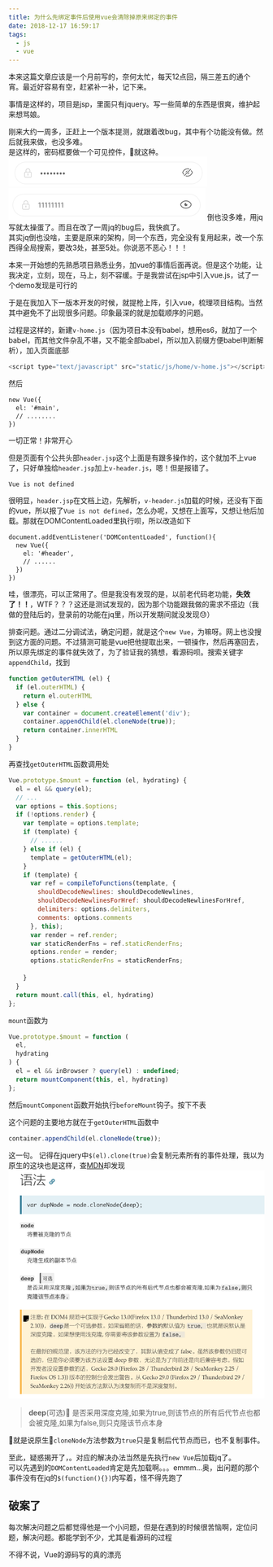 ```yaml
---
title: 为什么先绑定事件后使用vue会清除掉原来绑定的事件
date: 2018-12-17 16:59:17
tags: 
  - js
  - vue
---
```

本来这篇文章应该是一个月前写的，奈何太忙，每天12点回，隔三差五的通个宵。最近好容易有空，赶紧补一补，记下来。

事情是这样的，项目是jsp，里面只有jquery。写一些简单的东西是很爽，维护起来想骂娘。

刚来大约一周多，正赶上一个版本提测，就跟着改bug，其中有个功能没有做。然后就我来做，也没多难。  
是这样的，密码框要做一个可见控件，就这种。
![](/assets/images/11264410-4b72acf5772aad42.png?imageMogr2/auto-orient/)
![](/assets/images/11264410-9e39e1480d66127a.png?imageMogr2/auto-orient/)
倒也没多难，用jq写就太操蛋了。而且在改了一周jq的bug后，我快疯了。  
其实jq倒也没啥，主要是原来的架构，同一个东西，完全没有复用起来，改一个东西得全局搜索，要改3处，甚至5处。你说恶不恶心！！！

本来一开始想的先熟悉项目熟悉业务，加vue的事情后面再说。但是这个功能，让我决定，立刻，现在，马上，刻不容缓。于是我尝试在jsp中引入vue.js，试了一个demo发现是可行的

于是在我加入下一版本开发的时候，就提枪上阵，引入vue，梳理项目结构。当然其中避免不了出现很多问题。印象最深的就是加载顺序的问题。
<!--more-->
过程是这样的，新建`v-home.js`（因为项目本没有babel，想用es6，就加了一个babel，而其他文件杂乱不堪，又不能全部babel，所以加入前缀方便babel判断解析），加入页面底部
```javascript
<script type="text/javascript" src="static/js/home/v-home.js"></script>
```
然后
```
new Vue({
  el: '#main',
  // ........
})
```
一切正常！非常开心

但是页面有个公共头部`header.jsp`这个上面是有跟多操作的，这个就加不上vue了，只好单独给`header.jsp`加上`v-header.js`，嗯！但是报错了。
```
Vue is not defined
```
很明显，`header.jsp`在文档上边，先解析，`v-header.js`加载的时候，还没有下面的vue，所以报了`Vue is not defined`，怎么办呢，又想在上面写，又想让他后加载。那就在DOMContentLoaded里执行呗，所以改造如下
```
document.addEventListener('DOMContentLoaded', function(){
  new Vue({
    el: '#header',
    // ......
  })
})
```
哇，很漂亮，可以正常用了。但是我没有发现的是，以前老代码老功能，**失效了！！**，WTF？？？这还是测试发现的，因为那个功能跟我做的需求不搭边（我做的登陆后的，登录前的功能在jq里，所以开发期间就没发现:sweat:）  

排查问题。通过二分调试法，确定问题，就是这个`new Vue`，为嘛呀。网上也没搜到这方面的问题。不过猜测可能是vue把他提取出来，一顿操作，然后再塞回去，所以原先绑定的事件就失效了，为了验证我的猜想，看源码呗。搜索关键字`appendChild`，找到
```javascript
function getOuterHTML (el) {
  if (el.outerHTML) {
    return el.outerHTML
  } else {
    var container = document.createElement('div');
    container.appendChild(el.cloneNode(true));
    return container.innerHTML
  }
}
```
再查找`getOuterHTML`函数调用处
```javascript
Vue.prototype.$mount = function (el, hydrating) {
  el = el && query(el);
  // ...
  var options = this.$options;
  if (!options.render) {
    var template = options.template;
    if (template) {
      // ......
    } else if (el) {
      template = getOuterHTML(el);
    }
    if (template) {
      var ref = compileToFunctions(template, {
        shouldDecodeNewlines: shouldDecodeNewlines,
        shouldDecodeNewlinesForHref: shouldDecodeNewlinesForHref,
        delimiters: options.delimiters,
        comments: options.comments
      }, this);
      var render = ref.render;
      var staticRenderFns = ref.staticRenderFns;
      options.render = render;
      options.staticRenderFns = staticRenderFns;

    }
  }
  return mount.call(this, el, hydrating)
};
```
`mount`函数为
```javascript
Vue.prototype.$mount = function (
  el,
  hydrating
) {
  el = el && inBrowser ? query(el) : undefined;
  return mountComponent(this, el, hydrating)
};
```
然后`mountComponent`函数开始执行`beforeMount`钩子。按下不表

这个问题的主要地方就在于`getOuterHTML`函数中
```javascript
container.appendChild(el.cloneNode(true));
```
这一句。
记得在jquery中`$(el).clone(true)`会复制元素所有的事件处理，我以为原生的这块也是这样，查[MDN](https://developer.mozilla.org/zh-CN/docs/Web/API/Node/cloneNode)却发现
![](/assets/images/11264410-a1282b9f3a954e5d.png)
> **deep**(可选) 是否采用深度克隆,如果为true,则该节点的所有后代节点也都会被克隆,如果为false,则只克隆该节点本身

就是说原生`cloneNode`方法参数为`true`只是复制后代节点而已，也不复制事件。

至此，疑惑揭开了，。对应的解决办法当然是先执行`new Vue`后加载jq了。  
可以先遇到的`DOMContentLoaded`肯定是先加载啊。。。emmm...奥，出问题的那个事件没有在jq的`$(function(){})`内写着，怪不得先跑了

## 破案了

每次解决问题之后都觉得他是一个小问题，但是在遇到的时候很苦恼啊，定位问题，解决问题。都能学到不少，尤其是看源码的过程  

不得不说，Vue的源码写的真的漂亮
